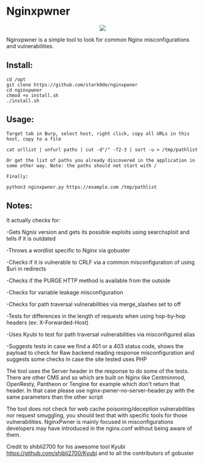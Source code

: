 # Nginxpwner

<p align="center"><img src="https://i.postimg.cc/vm3LWFj4/nginxpwner.png" /></p>

Nginxpwner is a simple tool to look for common Nginx misconfigurations and vulnerabilities.

## Install:

```
cd /opt
git clone https://github.com/stark0de/nginxpwner
cd nginxpwner
chmod +x install.sh
./install.sh
```

## Usage:

```
Target tab in Burp, select host, right click, copy all URLs in this host, copy to a file

cat urllist | unfurl paths | cut -d"/" -f2-3 | sort -u > /tmp/pathlist 

Or get the list of paths you already discovered in the application in some other way. Note: the paths should not start with /

Finally:

python3 nginxpwner.py https://example.com /tmp/pathlist
```
## Notes:

It actually checks for:

-Gets Ngnix version and gets its possible exploits using searchsploit and tells if it is outdated

-Throws a wordlist specific to Nginx via gobuster

-Checks if it is vulnerable to CRLF via a common misconfiguration of using $uri in redirects

-Checks if the PURGE HTTP method is available from the outside

-Checks for variable leakage misconfiguration

-Checks for path traversal vulnerabilities via merge_slashes set to off

-Tests for differences in the length of requests when using hop-by-hop headers (ex: X-Forwarded-Host)

-Uses Kyubi to test for path traversal vulnerabilities via misconfigured alias

-Suggests tests in case we find a 401 or a 403 status code, shows the payload to check for Raw backend reading response misconfiguration and suggests some checks in case the site tested uses PHP

The tool uses the Server header in the response to do some of the tests. There are other CMS and so which are built on Nginx like Centminmod, OpenResty, Pantheon or Tengine for example which don't return that header. In that case please use nginx-pwner-no-server-header.py with the same parameters than the other script

The tool does not check for web cache poisoning/deception vulnerabilities nor request smuggling, you should test that with specific tools for those vulnerabilities. NginxPwner is mainly focused in misconfigurations developers may have introduced in the nginx.conf without being aware of them.

Credit to shibli2700 for his awesome tool Kyubi https://github.com/shibli2700/Kyubi and to all the contributors of gobuster

